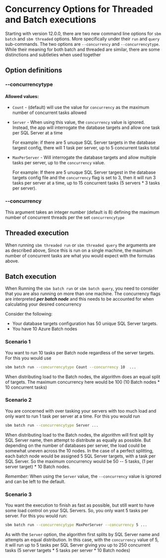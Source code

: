 # Concurrency Options for Threaded and Batch executions

Starting with version 12.0.0, there are two new command line options for `sbm batch` and `sbm threaded` options. More specifically under their `run` and `query` sub-commands.
The two options are `--concurrency` and `--concurrencytype`. While their meaning for both batch and threaded are similar, there are some distinctions and subtleties when used together

## Option definitions 

### --concurrencytype

#### Allowed values:

- `Count` - (default) will use the value for `concurrency` as the maximum number of concurrent tasks allowed
- `Server` - When using this value, the `concurrency` value is ignored. Instead, the app will interrogate the database targets and allow one task per SQL Server at a time

    For example: if there are 5 unuque SQL Server targets in the database targest config, there will 1 task per server, up to 5 concurrent tasks total

- `MaxPerServer` - Will interrogate the database targets and allow multiple tasks per server, up to the `concurrency` value.

    For example: If there are 5 unuque SQL Server targest in the database targets config file and the `concurrency` flag is set to 3, then it will run 3 tasks per server at a time, up to 15 concurrent tasks (5 servers * 3 tasks per server).


### --concurrency

This argument takes an integer number (default is 8) defining the maximum number of concurrent threads per the set `concurrencytype`

## Threaded execution

When running  `sbm threaded run` or `sbm threaded query` the arguments are as described above, Since this is run on a single machine, the maximum number of concurrent tasks are what you would expect with the formulas above.

## Batch execution

When Running the `sbm batch run` or `sbm batch query`, you need to consider that you are also running on more than one machine. The concurrency flags are interpreted **_per batch node_** and this needs to be accounted for when calculating your desired concurrency

Consider the following:

- Your database targets configuration has 50 unique SQL Server targets.
- You have 10 Azure Batch nodes

### Scenario 1

You want to run 10 tasks per Batch node regardless of the server targets. For this you would use

``` bash
sbm batch run --concurrencytype Count --concurrency 10  ...
```

When distributing load to the Batch nodes, the algorithm does an equal split of targets. The maximum concurrency here would be 100 (10 Batch nodes * 10 concurrent tasks)

### Scenario 2

You are concerned with over tasking your servers with too much load and only want to run 1 task per server at a time. For this you would run

``` bash
sbm batch run --concurrencytype Server ...
```

When distributing load to the Batch nodes, the algorithm will first split by SQL Server name, then attempt to distribute as equally as possible. But depending on the number of databases per server, the load could be somewhat uneven across the 10 nodes. In the case of a perfect splitting, each batch node would be assigned 5 SQL Server targets, with a task per SQL Server. So the maximum concurrency would be 50 -- 5 tasks, (1 per server target) * 10 Batch nodes.

_Remember:_ When using the `Server` value, the `--concurrency` value is ignored and can be left to the default.

### Scenario 3

You want the execution to finish as fast as possible, but still want to have some load control on your SQL Servers. So, you only want 5 tasks per server. For this you would run:

``` bash
sbm batch run --concurrencytype MaxPerServer --concurrency 5 ...
```

As with the `Server` option, the algorithm first splits by SQL Server name and attempts an equal distribution. In this case, with the `concurrency` value of 5, it will run up to 5 tasks per SQL Server giving you up to 250 concurrent tasks (5 server targets * 5 tasks per server * 10 Batch nodes)